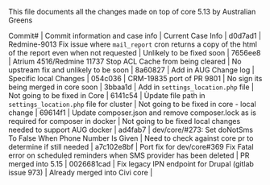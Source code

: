 This file documents all the changes made on top of core 5.13 by Australian Greens  

Commit# | Commit information and case info | Current Case Info |
d0d7ad1 | Redmine-9013 Fix issue where `mail_report` cron returns a copy of the html of the report even when not requested | Unlikely to be fixed soon |
7656ee8 | Atrium 4516/Redmine 11737 Stop ACL Cache from being cleared | No upstream fix and unlikely to be soon |
8a60827 | Add in AUG Change log | Specific local Changes |
054c036 | CRM-19835 port of PR 9801 | No sign its being merged in core soon |
3bbaa1d | Add in `settings_location.php` file | Not going to be fixed in Core |
6141c54 | Ùpdate file path in `settings_location.php` file for cluster | Not going to be fixed in core - local change |
69614f1 | Update composer.json and remove composer.lock as is required for composer in docker | Not going to be fixed local changes needed to support AUG docker |
ad4fab7 | dev/core/#273: Set doNotSms To False When Phone Number Is Given | Need to check against core pr to determine if still needed |
a7c102e8bf | Port fix for dev/core#369 Fix Fatal error on scheduled reminders when SMS provider has been deleted | PR merged into 5.15 |
0026681cad | Fix legacy IPN endpoint for Drupal (gitlab issue 973) | Already merged into Civi core |
